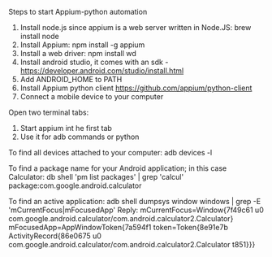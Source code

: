 Steps to start Appium-python automation
1) Install node.js since appium is a web server written in Node.JS: brew install node
2) Install Appium: npm install -g appium
3) Install a web driver: npm install wd
4) Install android studio, it comes with an sdk - https://developer.android.com/studio/install.html
5) Add ANDROID_HOME to PATH
6) Install Appium python client https://github.com/appium/python-client
7) Connect a mobile device to your computer 

Open two terminal tabs:
1) Start appium int he first tab
2) Use it for adb commands or python

To find all devices attached to your computer:
adb devices -l

To find a package name for your Android application; in this case Calculator:
db shell 'pm list packages' | grep 'calcul'
package:com.google.android.calculator

To find an active application:
adb shell dumpsys window windows | grep -E 'mCurrentFocus|mFocusedApp'
Reply:
  mCurrentFocus=Window{7f49c61 u0 com.google.android.calculator/com.android.calculator2.Calculator}
  mFocusedApp=AppWindowToken{7a594f1 token=Token{8e91e7b ActivityRecord{86e0675 u0 com.google.android.calculator/com.android.calculator2.Calculator t851}}}



